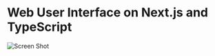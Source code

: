 <h1>Web User Interface on Next.js and TypeScript</h1>

![Screen Shot](https://github.com/ShotMeow/driving-school/blob/main/public/github/open.jpg?raw=true)
